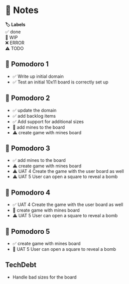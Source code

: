 # 📝 Notes

**🏷️ Labels**  
✅ done  
🚧 WIP  
❌ ERROR  
⚠ TODO

## 🍅 Pomodoro 1

- ✅ Write up initial domain
- ✅ Test an initial 10x11 board is correctly set up

## 🍅 Pomodoro 2

- ✅ update the domain
- ✅ add backlog items
- ✅ Add support for additional sizes
- 🚧 add mines to the board
- ⚠ create game with mines board

## 🍅 Pomodoro 3

- ✅ add mines to the board
- ⚠ create game with mines board
- ⚠ UAT 4 Create the game with the user board as well
- ⚠ UAT 5 User can open a square to reveal a bomb

## 🍅 Pomodoro 4

- ✅ UAT 4 Create the game with the user board as well
- 🚧 create game with mines board
- ⚠ UAT 5 User can open a square to reveal a bomb

## 🍅 Pomodoro 5

- ✅ create game with mines board
- 🚧 UAT 5 User can open a square to reveal a bomb

## TechDebt

- Handle bad sizes for the board
